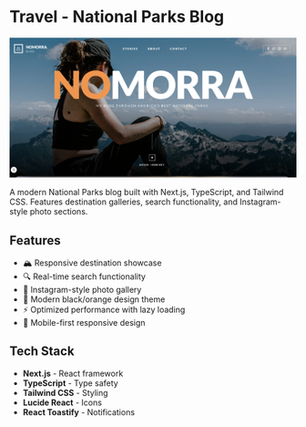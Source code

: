 # Travel - National Parks Blog

![Travel Screenshot](public/ss.png)

A modern National Parks blog built with Next.js, TypeScript, and Tailwind CSS. Features destination galleries, search functionality, and Instagram-style photo sections.

## Features

- 🏔️ Responsive destination showcase
- 🔍 Real-time search functionality
- 📸 Instagram-style photo gallery
- 🎨 Modern black/orange design theme
- ⚡ Optimized performance with lazy loading
- 📱 Mobile-first responsive design

## Tech Stack

- **Next.js** - React framework
- **TypeScript** - Type safety
- **Tailwind CSS** - Styling
- **Lucide React** - Icons
- **React Toastify** - Notifications
